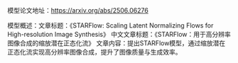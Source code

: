 模型论文地址：https://arxiv.org/abs/2506.06276

模型概述：文章标题：《STARFlow: Scaling Latent Normalizing Flows for High-resolution Image Synthesis》
中文文章标题：《STARFlow：用于高分辨率图像合成的缩放潜在正态化流》
文章内容：提出STARFlow模型，通过缩放潜在正态化流实现高分辨率图像合成，提升了图像质量与生成效率。
